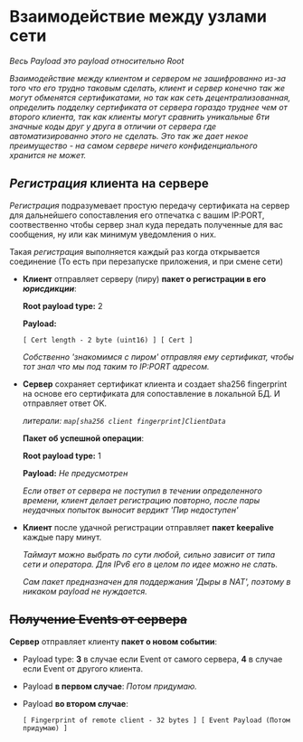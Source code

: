 # Взаимодействие между узлами сети

_Весь Payload это payload относительно Root_

_Взаимодействие между клиентом и сервером не зашифрованно из-за того что его трудно таковым сделать, клиент и сервер конечно так же могут обменятся сертификатами, но так как сеть децентрализованная, определить подделку сертификата от сервера гораздо труднее чем от второго клиента, так как клиенты могут сравнить уникальные 6ти значные коды друг у друга в отличии от сервера где автоматизированно этого не сделать. Это так же дает некое преимущество - на самом сервере ничего конфиденциального хранится не может._

## _Регистрация_ клиента на сервере
_Регистрация_ подразумевает простую передачу сертификата на сервер для дальнейшего сопоставления его отпечатка с вашим IP:PORT, соотвественно чтобы сервер знал куда передать полученные для вас сообщения, ну или как минимум уведомления о них.

Такая _регистрация_ выполняется каждый раз когда открывается соединение (То есть при перезапуске приложения, и при смене сети)

- __Клиент__ отправляет серверу (пиру) __пакет о регистрации в его _юрисдикции___:

  __Root payload type:__ 2

  __Payload:__
  ```
  [ Cert length - 2 byte (uint16) ] [ Cert ]
  ```
  
  _Собственно 'знакомимся с пиром' отправляя ему сертификат, чтобы тот знал что мы под таким то IP:PORT адресом._

- __Сервер__ сохраняет сертификат клиента и создает sha256 fingerprint на основе его сертификата для сопоставление в локальной БД. И отправляет ответ OK.
  
  _литерали: `map[sha256 client fingerprint]ClientData`_

  __Пакет об успешной операции__:
  
  __Root payload type:__ 1

  __Payload:__ _Не предусмотрен_

  _Если ответ от сервера не поступил в течении определенного времени, клиент делает регистрацию повторно, после пары неудачных попыток выносит вердикт 'Пир недоступен'_

- __Клиент__ после удачной регистрации отправляет __пакет keepalive__ каждые пару минут.

  _Таймаут можно выбрать по сути любой, сильно зависит от типа сети и оператора. Для IPv6 его в целом по идее можно не слать._

  _Сам пакет предназначен для поддержания 'Дыры в NAT', поэтому в никаком payload не нуждается._

## ~~Получение Events от сервера~~ 

__Сервер__ отправляет клиенту __пакет о новом событии__:

- Payload type: __3__ в случае если Event от самого сервера, __4__ в случае если Event от другого клиента.
  
- Payload __в первом случае__: _Потом придумаю._

- Payload __во втором случае__:
  ```
  [ Fingerprint of remote client - 32 bytes ] [ Event Payload (Потом придумаю) ]
